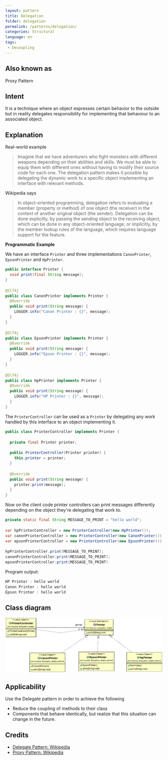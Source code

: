 ```yaml
---
layout: pattern
title: Delegation
folder: delegation
permalink: /patterns/delegation/
categories: Structural
language: en
tags:
 - Decoupling
---
```


## Also known as
Proxy Pattern

## Intent
It is a technique where an object expresses certain behavior to the outside but in 
reality delegates responsibility for implementing that behaviour to an associated object. 

## Explanation

Real-world example

> Imagine that we have adventurers who fight monsters with different weapons depending on their 
> abilities and skills. We must be able to equip them with different ones without having to 
> modify their source code for each one. The delegation pattern makes it possible by delegating
> the dynamic work to a specific object implementing an interface with relevant methods.

Wikipedia says

> In object-oriented programming, delegation refers to evaluating a member (property or method) of
> one object (the receiver) in the context of another original object (the sender). Delegation can
> be done explicitly, by passing the sending object to the receiving object, which can be done in 
> any object-oriented language; or implicitly, by the member lookup rules of the language, which 
> requires language support for the feature.

**Programmatic Example**

We have an interface `Printer` and three implementations `CanonPrinter`, `EpsonPrinter` and `HpPrinter`.

```java
public interface Printer {
  void print(final String message);
}

@Slf4j
public class CanonPrinter implements Printer {
  @Override
  public void print(String message) {
    LOGGER.info("Canon Printer : {}", message);
  }
}

@Slf4j
public class EpsonPrinter implements Printer {
  @Override
  public void print(String message) {
    LOGGER.info("Epson Printer : {}", message);
  }
}

@Slf4j
public class HpPrinter implements Printer {
  @Override
  public void print(String message) {
    LOGGER.info("HP Printer : {}", message);
  }
}
```
The `PrinterController` can be used as a `Printer` by delegating any work handled by this 
interface to an object implementing it.
```java
public class PrinterController implements Printer {
  
  private final Printer printer;
  
  public PrinterController(Printer printer) {
    this.printer = printer;
  }
  
  @Override
  public void print(String message) {
    printer.print(message);
  }
}
```

Now on the client code printer controllers can print messages differently depending on the
object they're delegating that work to. 

```java
private static final String MESSAGE_TO_PRINT = "hello world";

var hpPrinterController = new PrinterController(new HpPrinter());
var canonPrinterController = new PrinterController(new CanonPrinter());
var epsonPrinterController = new PrinterController(new EpsonPrinter());

hpPrinterController.print(MESSAGE_TO_PRINT);
canonPrinterController.print(MESSAGE_TO_PRINT);
epsonPrinterController.print(MESSAGE_TO_PRINT)
```

Program output:

```java
HP Printer : hello world
Canon Printer : hello world
Epson Printer : hello world
```

## Class diagram
![alt text](./etc/delegation.png "Delegate")

## Applicability
Use the Delegate pattern in order to achieve the following

* Reduce the coupling of methods to their class
* Components that behave identically, but realize that this situation can change in the future.

## Credits

* [Delegate Pattern: Wikipedia ](https://en.wikipedia.org/wiki/Delegation_pattern)
* [Proxy Pattern: Wikipedia ](https://en.wikipedia.org/wiki/Proxy_pattern)
